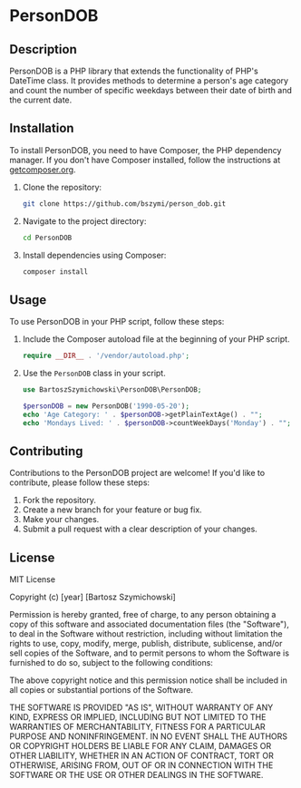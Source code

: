 
# PersonDOB

## Description
PersonDOB is a PHP library that extends the functionality of PHP's DateTime class. It provides methods to determine a person's age category and count the number of specific weekdays between their date of birth and the current date.

## Installation

To install PersonDOB, you need to have Composer, the PHP dependency manager. If you don't have Composer installed, follow the instructions at [getcomposer.org](https://getcomposer.org/).

1. Clone the repository:
   ```bash
   git clone https://github.com/bszymi/person_dob.git
   ```
2. Navigate to the project directory:
   ```bash
   cd PersonDOB
   ```
3. Install dependencies using Composer:
   ```bash
   composer install
   ```

## Usage

To use PersonDOB in your PHP script, follow these steps:

1. Include the Composer autoload file at the beginning of your PHP script.
   ```php
   require __DIR__ . '/vendor/autoload.php';
   ```

2. Use the `PersonDOB` class in your script.
   ```php
   use BartoszSzymichowski\PersonDOB\PersonDOB;

   $personDOB = new PersonDOB('1990-05-20');
   echo 'Age Category: ' . $personDOB->getPlainTextAge() . "";
   echo 'Mondays Lived: ' . $personDOB->countWeekDays('Monday') . "";
   ```

## Contributing

Contributions to the PersonDOB project are welcome! If you'd like to contribute, please follow these steps:

1. Fork the repository.
2. Create a new branch for your feature or bug fix.
3. Make your changes.
4. Submit a pull request with a clear description of your changes.

## License

MIT License

Copyright (c) [year] [Bartosz Szymichowski]

Permission is hereby granted, free of charge, to any person obtaining a copy
of this software and associated documentation files (the "Software"), to deal
in the Software without restriction, including without limitation the rights
to use, copy, modify, merge, publish, distribute, sublicense, and/or sell
copies of the Software, and to permit persons to whom the Software is
furnished to do so, subject to the following conditions:

The above copyright notice and this permission notice shall be included in all
copies or substantial portions of the Software.

THE SOFTWARE IS PROVIDED "AS IS", WITHOUT WARRANTY OF ANY KIND, EXPRESS OR
IMPLIED, INCLUDING BUT NOT LIMITED TO THE WARRANTIES OF MERCHANTABILITY,
FITNESS FOR A PARTICULAR PURPOSE AND NONINFRINGEMENT. IN NO EVENT SHALL THE
AUTHORS OR COPYRIGHT HOLDERS BE LIABLE FOR ANY CLAIM, DAMAGES OR OTHER
LIABILITY, WHETHER IN AN ACTION OF CONTRACT, TORT OR OTHERWISE, ARISING FROM,
OUT OF OR IN CONNECTION WITH THE SOFTWARE OR THE USE OR OTHER DEALINGS IN THE
SOFTWARE.

